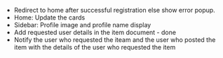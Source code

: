 - Redirect to home after successful registration else show error popup.
- Home: Update the cards
- Sidebar: Profile image and profile name display
- Add requested user details in the item document - done
- Notify the user who requested the iteam and the user who posted the item with the details of the user who requested the item

  